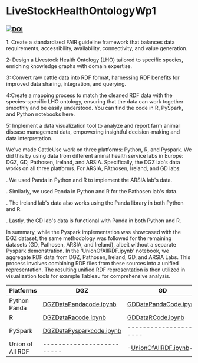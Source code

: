 # LiveStockHealthOntologyWp1
### [![DOI](https://zenodo.org/badge/659116364.svg)](https://zenodo.org/badge/latestdoi/659116364)

1: Create a standardized FAIR guideline framework that balances data requirements, accessibility, availability, connectivity, and value generation.

2: Design a Livestock Health Ontology (LHO) tailored to specific species, enriching knowledge graphs with domain expertise.

3: Convert raw cattle data into RDF format, harnessing RDF benefits for improved data sharing, integration, and querying.

4:Create a mapping process to match the cleaned RDF data with the species-specific LHO ontology, ensuring that the data can work together smoothly and be easily understood. You can find the code in R, PySpark, and Python notebooks here.

5: Implement a data visualization tool to analyze and report farm animal disease management data, empowering insightful decision-making and data interpretation.

We've made CattleUse work on three platforms: Python, R, and Pyspark. We did this by using data from different animal health service labs in Europe: DGZ, GD, Pathosen, Ireland, and ARSIA. Specifically, the DGZ lab's data works on all three platforms.
For ARSIA, PAthosen, Ireland, and GD labs:

. We used Panda in Python and R to implement the ARSIA lab's data.

. Similarly, we used Panda in Python and R for the Pathosen lab's data.

. The Ireland lab's data also works using the Panda library in both Python and R.

. Lastly, the GD lab's data is functional with Panda in both Python and R.

In summary, while the Pyspark implementation was showcased with the DGZ dataset, the same methodology was followed for the remaining datasets (GD, Pathosen, ARSIA, and Ireland), albeit without a separate Pyspark demonstration. In the 'UnionOfAllRDF.ipynb' notebook, we aggregate RDF data from DGZ, Pathosen, Ireland, GD, and ARSIA Labs. This process involves combining RDF files from these sources into a unified representation. The resulting unified RDF representation is then utilized in visualization tools for example Tableau for comprehensive analysis.

| Platforms         |          DGZ             |	     GD             |	      Pathosen	            |      Ireland           |	    Arsia              |
| ------------------| -------------------------| -------------------- |-----------------------------| -----------------------| ------------------------|
| Python Panda      | [DGZDataPandacode.ipynb ](https://github.com/decide-project-eu/LiveStockHealthOntologyWp1/blob/main/DGZDataPandacode.ipynb) | [GDDataPandaCode.ipynb](https://github.com/decide-project-eu/LiveStockHealthOntologyWp1/blob/main/GDDataPandaCode.ipynb)  |[PathosenDataPandaCode.ipynb](https://github.com/decide-project-eu/LiveStockHealthOntologyWp1/blob/main/PathosenDataPandaCode.ipynb) |[IrelandPandacode.ipynb](https://github.com/decide-project-eu/LiveStockHealthOntologyWp1/blob/main/IrelandPandacode.ipynb)| [ARSIADataPandaCode.ipynb](https://github.com/decide-project-eu/LiveStockHealthOntologyWp1/blob/main/ARSIADataPandaCode.ipynb)|
| R                 | [DGZDataRacode.ipynb](https://github.com/decide-project-eu/LiveStockHealthOntologyWp1/blob/main/DGZDataRCode.ipynb)      | [GDDataRCode.ipynb](https://github.com/decide-project-eu/LiveStockHealthOntologyWp1/blob/main/GDDataRCode.ipynb)    | [PathosenDataRCode.ipynb](https://github.com/decide-project-eu/LiveStockHealthOntologyWp1/blob/main/PathosenDataRCode.ipynb)     | [IrelandRCode.ipynb](https://github.com/decide-project-eu/LiveStockHealthOntologyWp1/blob/main/IrelandDataRCode.ipynb)     | [ARSIADataRCode.ipynb](https://github.com/decide-project-eu/LiveStockHealthOntologyWp1/blob/main/ARSIADataRCode.ipynb)    |
| PySpark           | [DGZDataPysparkcode.ipynb](https://github.com/decide-project-eu/LiveStockHealthOntologyWp1/blob/main/DGZDataPysparkCode.ipynb) |----------------------|-----------------------------| -----------------------| ------------------------|
| Union of All RDF  | -------------------------|-[UnionOfAllRDF.ipynb](https://github.com/decide-project-eu/LiveStockHealthOntologyWp1/blob/main/UnionofAllRDF.ipynb)--|-----------------------------|------------------------|-------------------------|




